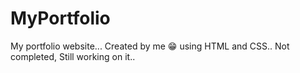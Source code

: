 # MyPortfolio
My portfolio website...
Created by me 😁 using HTML and CSS..
Not completed, Still working on it..
